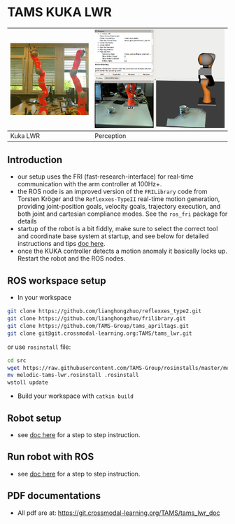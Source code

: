 # TAMS KUKA LWR

| ![kuka](doc/kuka_fig.jpg) | ![kuka](doc/kuka_perception.png) |
|---------------------------|----------------------------------|
| Kuka LWR                  | Perception                       |

## Introduction
- our setup uses the FRI (fast-research-interface) for real-time communication with the arm controller at 100Hz+. 
- the ROS node is an improved version of the `FRILibrary` code from Torsten Kröger and the `Reflexxes-TypeII` real-time motion generation, providing joint-position goals, velocity goals, trajectory execution, and both joint and cartesian compliance modes. See the `ros_fri` package for details 
- startup of the robot is a bit fiddly, make sure to select the correct tool and coordinate base system at startup, and see below for detailed instructions and tips [doc here](doc/kuka_quick_start_guide/quick_start_kuka.md).
- once the KUKA controller detects a motion anomaly it basically locks up. Restart the robot and the ROS nodes.

## ROS workspace setup
- In your workspace
```bash
git clone https://github.com/lianghongzhuo/reflexxes_type2.git
git clone https://github.com/lianghongzhuo/frilibrary.git
git clone https://github.com/TAMS-Group/tams_apriltags.git
git clone git@git.crossmodal-learning.org:TAMS/tams_lwr.git
```

or use `rosinstall` file:
```bash
cd src
wget https://raw.githubusercontent.com/TAMS-Group/rosinstalls/master/melodic-tams-lwr.rosinstall
mv melodic-tams-lwr.rosinstall .rosinstall
wstoll update
```
- Build your workspace with
`catkin build`

## Robot setup
- see [doc here](doc/kuka_quick_start_guide/quick_start_kuka.md) for a step to step instruction.

## Run robot with ROS
- see [doc here](doc/run_lwr_with_ros.md) for a step to step instruction.

## PDF documentations
- All pdf are at: https://git.crossmodal-learning.org/TAMS/tams_lwr_doc
